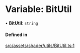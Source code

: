 # Variable: BitUtil

• **BitUtil**: `string`

#### Defined in

[src/assets/shader/utils/BitUtil.ts:1](https://github.com/Orillusion/orillusion/blob/main/src/assets/shader/utils/BitUtil.ts#L1)
